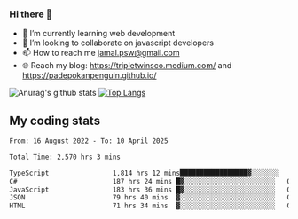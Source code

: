 ### Hi there 👋

<!--
**padepokanpenguin/padepokanpenguin** is a ✨ _special_ ✨ repository because its `README.md` (this file) appears on your GitHub profile.
-->

- 🌱 I’m currently learning  web development
- 👯 I’m looking to collaborate on javascript developers
- 📫 How to reach me jamal.psw@gmail.com
- 🌐 Reach my blog:
   https://tripletwinsco.medium.com/ and
   https://padepokanpenguin.github.io/

![Anurag's github stats](https://github-readme-stats.vercel.app/api?username=padepokanpenguin&count_private=true&disable_animations=false&show_icons=true&theme=default)
[![Top Langs](https://github-readme-stats.vercel.app/api/top-langs/?username=padepokanpenguin&theme=default&layout=compact)](https://github.com/padepokanpenguin)

## My coding stats

<!--START_SECTION:waka-->

```txt
From: 16 August 2022 - To: 10 April 2025

Total Time: 2,570 hrs 3 mins

TypeScript                1,814 hrs 12 mins█████████████████▓░░░░░░░   70.59 %
C#                        187 hrs 24 mins █▓░░░░░░░░░░░░░░░░░░░░░░░   07.29 %
JavaScript                183 hrs 36 mins █▓░░░░░░░░░░░░░░░░░░░░░░░   07.14 %
JSON                      79 hrs 40 mins  ▓░░░░░░░░░░░░░░░░░░░░░░░░   03.10 %
HTML                      71 hrs 34 mins  ▓░░░░░░░░░░░░░░░░░░░░░░░░   02.78 %
```

<!--END_SECTION:waka-->



